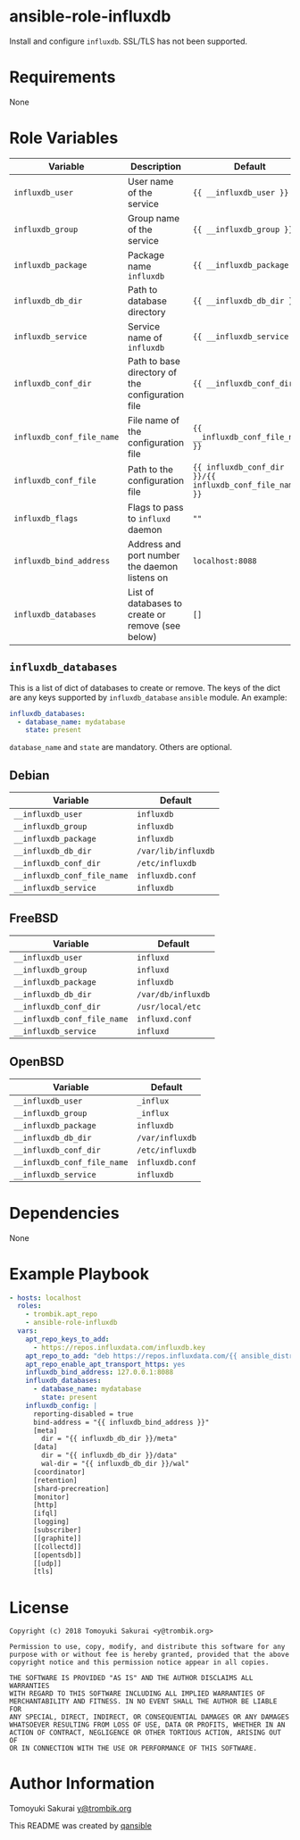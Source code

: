 # ansible-role-influxdb

Install and configure `influxdb`. SSL/TLS has not been supported.

# Requirements

None

# Role Variables

| Variable | Description | Default |
|----------|-------------|---------|
| `influxdb_user` | User name of the service | `{{ __influxdb_user }}` |
| `influxdb_group` | Group name of the service | `{{ __influxdb_group }}` |
| `influxdb_package` | Package name `influxdb` | `{{ __influxdb_package }}` |
| `influxdb_db_dir` | Path to database directory | `{{ __influxdb_db_dir }}` |
| `influxdb_service` | Service name of `influxdb` | `{{ __influxdb_service }}` |
| `influxdb_conf_dir` | Path to base directory of the configuration file | `{{ __influxdb_conf_dir }}` |
| `influxdb_conf_file_name` | File name of the configuration file | `{{ __influxdb_conf_file_name }}` |
| `influxdb_conf_file` | Path to the configuration file | `{{ influxdb_conf_dir }}/{{ influxdb_conf_file_name }}` |
| `influxdb_flags` | Flags to pass to `influxd` daemon | `""` |
| `influxdb_bind_address` | Address and port number the daemon listens on | `localhost:8088` |
| `influxdb_databases` | List of databases to create or remove (see below) | `[]` |

## `influxdb_databases`

This is a list of dict of databases to create or remove. The keys of the dict
are any keys supported by `influxdb_database` `ansible` module. An example:

```yaml
influxdb_databases:
  - database_name: mydatabase
    state: present
```

`database_name` and `state` are mandatory. Others are optional.

## Debian

| Variable | Default |
|----------|---------|
| `__influxdb_user` | `influxdb` |
| `__influxdb_group` | `influxdb` |
| `__influxdb_package` | `influxdb` |
| `__influxdb_db_dir` | `/var/lib/influxdb` |
| `__influxdb_conf_dir` | `/etc/influxdb` |
| `__influxdb_conf_file_name` | `influxdb.conf` |
| `__influxdb_service` | `influxdb` |

## FreeBSD

| Variable | Default |
|----------|---------|
| `__influxdb_user` | `influxd` |
| `__influxdb_group` | `influxd` |
| `__influxdb_package` | `influxdb` |
| `__influxdb_db_dir` | `/var/db/influxdb` |
| `__influxdb_conf_dir` | `/usr/local/etc` |
| `__influxdb_conf_file_name` | `influxd.conf` |
| `__influxdb_service` | `influxd` |

## OpenBSD

| Variable | Default |
|----------|---------|
| `__influxdb_user` | `_influx` |
| `__influxdb_group` | `_influx` |
| `__influxdb_package` | `influxdb` |
| `__influxdb_db_dir` | `/var/influxdb` |
| `__influxdb_conf_dir` | `/etc/influxdb` |
| `__influxdb_conf_file_name` | `influxdb.conf` |
| `__influxdb_service` | `influxdb` |

# Dependencies

None

# Example Playbook

```yaml
- hosts: localhost
  roles:
    - trombik.apt_repo
    - ansible-role-influxdb
  vars:
    apt_repo_keys_to_add:
      - https://repos.influxdata.com/influxdb.key
    apt_repo_to_add: "deb https://repos.influxdata.com/{{ ansible_distribution | lower }} {{ ansible_distribution_release }} stable"
    apt_repo_enable_apt_transport_https: yes
    influxdb_bind_address: 127.0.0.1:8088
    influxdb_databases:
      - database_name: mydatabase
        state: present
    influxdb_config: |
      reporting-disabled = true
      bind-address = "{{ influxdb_bind_address }}"
      [meta]
        dir = "{{ influxdb_db_dir }}/meta"
      [data]
        dir = "{{ influxdb_db_dir }}/data"
        wal-dir = "{{ influxdb_db_dir }}/wal"
      [coordinator]
      [retention]
      [shard-precreation]
      [monitor]
      [http]
      [ifql]
      [logging]
      [subscriber]
      [[graphite]]
      [[collectd]]
      [[opentsdb]]
      [[udp]]
      [tls]
```

# License

```
Copyright (c) 2018 Tomoyuki Sakurai <y@trombik.org>

Permission to use, copy, modify, and distribute this software for any
purpose with or without fee is hereby granted, provided that the above
copyright notice and this permission notice appear in all copies.

THE SOFTWARE IS PROVIDED "AS IS" AND THE AUTHOR DISCLAIMS ALL WARRANTIES
WITH REGARD TO THIS SOFTWARE INCLUDING ALL IMPLIED WARRANTIES OF
MERCHANTABILITY AND FITNESS. IN NO EVENT SHALL THE AUTHOR BE LIABLE FOR
ANY SPECIAL, DIRECT, INDIRECT, OR CONSEQUENTIAL DAMAGES OR ANY DAMAGES
WHATSOEVER RESULTING FROM LOSS OF USE, DATA OR PROFITS, WHETHER IN AN
ACTION OF CONTRACT, NEGLIGENCE OR OTHER TORTIOUS ACTION, ARISING OUT OF
OR IN CONNECTION WITH THE USE OR PERFORMANCE OF THIS SOFTWARE.
```

# Author Information

Tomoyuki Sakurai <y@trombik.org>

This README was created by [qansible](https://github.com/trombik/qansible)
